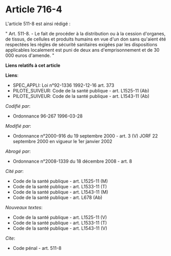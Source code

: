 # Article 716-4

L'article 511-8 est ainsi rédigé :

" Art. 511-8. - Le fait de procéder à la distribution ou à la cession d'organes, de tissus, de cellules et produits humains
en vue d'un don sans qu'aient été respectées les règles de sécurité sanitaires exigées par les dispositions applicables
localement est puni de deux ans d'emprisonnement et de 30 000 euros d'amende. "

**Liens relatifs à cet article**

**Liens**:

  - SPEC_APPLI: Loi n°92-1336 1992-12-16 art. 373
  - PILOTE_SUIVEUR: Code de la santé publique - art. L1525-11 (Ab)
  - PILOTE_SUIVEUR: Code de la santé publique - art. L1543-11 (Ab)

_Codifié par_:

  - Ordonnance 96-267 1996-03-28

_Modifié par_:

  - Ordonnance n°2000-916 du 19 septembre 2000 - art. 3 (V) JORF 22 septembre 2000 en vigueur le 1er janvier 2002

_Abrogé par_:

  - Ordonnance n°2008-1339 du 18 décembre 2008 - art. 8

_Cité par_:

  - Code de la santé publique - art. L1525-11 (M)
  - Code de la santé publique - art. L1533-11 (T)
  - Code de la santé publique - art. L1543-11 (M)
  - Code de la santé publique - art. L678 (Ab)

_Nouveaux textes_:

  - Code de la santé publique - art. L1525-11 (V)
  - Code de la santé publique - art. L1533-11 (T)
  - Code de la santé publique - art. L1543-11 (V)

_Cite_:

  - Code pénal - art. 511-8
